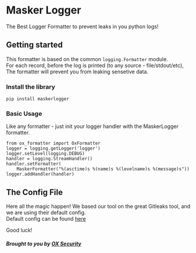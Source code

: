 
# Masker Logger

The Best Logger Formatter to prevent leaks in you python logs!

## Getting started

This formatter is based on the common `logging.Formatter` module.  
For each record, before the log is printed (to any source - file/stdout/etc),  
The formatter will prevent you from leaking sensetive data.

### Install the library

```
pip install maskerlogger
```

### Basic Usage

 Like any formatter - just init your logger handler with the MaskerLogger formatter.  
 ```
 from ox_formatter import OxFormatter
 logger = logging.getLogger('logger')
 logger.setLevel(logging.DEBUG)
 handler = logging.StreamHandler()
 handler.setFormatter(
     MaskerFormatter("%(asctime)s %(name)s %(levelname)s %(message)s"))
 logger.addHandler(handler)
 ```
## The Config File
Here all the magic happen!
We based our tool on the great Gitleaks tool, and we are using their default config.  
Default config can be found [here](https://github.com/gitleaks/gitleaks/blob/master/config/gitleaks.toml)


Good luck!


##### Brought to you by [OX Security](https://www.ox.security/)


